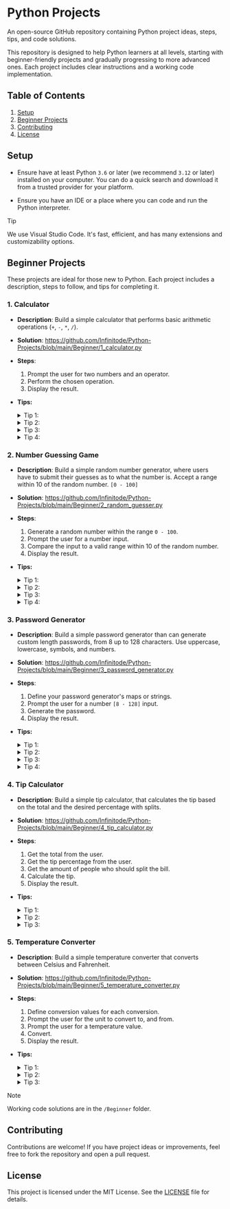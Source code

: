 # Python Projects

An open-source GitHub repository containing Python project ideas, steps, tips, and code solutions.

This repository is designed to help Python learners at all levels, starting with beginner-friendly projects and gradually progressing to more advanced ones. Each project includes clear instructions and a working code implementation.

## Table of Contents
1. [Setup](#setup)
2. [Beginner Projects](#beginner-projects)
3. [Contributing](#contributing)
4. [License](#license)

## Setup

- Ensure have at least Python `3.6` or later (we recommend `3.12` or later) installed on your computer. You can do a quick search and download it from a trusted provider for your platform.

- Ensure you have an IDE or a place where you can code and run the Python interpreter.
> [!TIP]
> We use Visual Studio Code. It's fast, efficient, and has many extensions and customizability options.

## Beginner Projects
These projects are ideal for those new to Python. Each project includes a description, steps to follow, and tips for completing it.

### 1. Calculator
- **Description**: Build a simple calculator that performs basic arithmetic operations (`+`, `-`, `*`, `/`).

- **Solution**: https://github.com/Infinitode/Python-Projects/blob/main/Beginner/1_calculator.py

- **Steps**:
  1. Prompt the user for two numbers and an operator.
  2. Perform the chosen operation.
  3. Display the result.

- **Tips:**

    </summary>
    <details><summary>Tip 1:</summary>

    Use `input()` to get the user's input. Learn more from here: https://docs.python.org/3/library/functions.html#input

    </details>
    <details><summary>Tip 2:</summary>

    Use `variables` to store the user's input.

    </details>
    <details><summary>Tip 3:</summary>

    Use `conditional` statements to check for valid values, and perform certain operations. Learn more from here: https://www.w3schools.com/python/python_conditions.asp

    </details>
    <details><summary>Tip 4:</summary>

    Print out the result using `print()`. Learn more from here: https://docs.python.org/3/library/functions.html#print

    </details>

### 2. Number Guessing Game
- **Description**: Build a simple random number generator, where users have to submit their guesses as to what the number is. Accept a range within 10 of the random number. `[0 - 100]`

- **Solution**: https://github.com/Infinitode/Python-Projects/blob/main/Beginner/2_random_guesser.py

- **Steps**:
  1. Generate a random number within the range `0 - 100`.
  2. Prompt the user for a number input.
  3. Compare the input to a valid range within 10 of the random number.
  4. Display the result.

- **Tips:**

    </summary>
    <details><summary>Tip 1:</summary>

    Use the `random` module to generate a random number within the range.

    </details>
    <details><summary>Tip 2:</summary>

    Use `input()` to prompt the user for input.

    </details>
    <details><summary>Tip 3:</summary>

    Use `conditional` statements to check for valid values within the range of `10`. Learn more from here: https://www.w3schools.com/python/python_conditions.asp

    </details>
    <details><summary>Tip 4:</summary>

    Print out the result using `print()`. Learn more from here: https://docs.python.org/3/library/functions.html#print

    </details>

### 3. Password Generator
- **Description**: Build a simple password generator than can generate custom length passwords, from 8 up to 128 characters. Use uppercase, lowercase, symbols, and numbers.

- **Solution**: https://github.com/Infinitode/Python-Projects/blob/main/Beginner/3_password_generator.py

- **Steps**:
  1. Define your password generator's maps or strings.
  2. Prompt the user for a number `[8 - 128]` input.
  3. Generate the password.
  4. Display the result.

- **Tips:**

    </summary>
    <details><summary>Tip 1:</summary>

    Use the `string` module for character sets like punctuation, letters or special characters.

    </details>
    <details><summary>Tip 2:</summary>

    Use `input()` to prompt the user for input.

    </details>
    <details><summary>Tip 3:</summary>

    Use a `loop` to generate the password up until the given length.

    </details>
    <details><summary>Tip 4:</summary>

    Print out the result using `print()`.

    </details>

### 4. Tip Calculator
- **Description**: Build a simple tip calculator, that calculates the tip based on the total and the desired percentage with splits.

- **Solution**: https://github.com/Infinitode/Python-Projects/blob/main/Beginner/4_tip_calculator.py

- **Steps**:
  1. Get the total from the user.
  2. Get the tip percentage from the user.
  3. Get the amount of people who should split the bill.
  3. Calculate the tip.
  4. Display the result.

- **Tips:**

    </summary>
    <details><summary>Tip 1:</summary>

    Get all inputs using `input()`.

    </details>
    <details><summary>Tip 2:</summary>

    Calculate the `tip_amount`, `new_total` and `splits_per_person` using basic arithmetic and math.

    </details>
    <details><summary>Tip 3:</summary>

    Print out the result using `print()`.

    </details>

### 5. Temperature Converter
- **Description**: Build a simple temperature converter that converts between Celsius and Fahrenheit.

- **Solution**: https://github.com/Infinitode/Python-Projects/blob/main/Beginner/5_temperature_converter.py

- **Steps**:
  1. Define conversion values for each conversion.
  2. Prompt the user for the unit to convert to, and from.
  3. Prompt the user for a temperature value.
  4. Convert.
  5. Display the result.

- **Tips:**

    </summary>
    <details><summary>Tip 1:</summary>

    Use predefined formulas for accurate conversion between units.

    </details>
    <details><summary>Tip 2:</summary>

    Use `input()` to prompt the user for input.

    </details>
    <details><summary>Tip 3:</summary>

    Print out the result using `print()`.

    </details>

> [!NOTE]
> Working code solutions are in the `/Beginner` folder.

## Contributing
Contributions are welcome! If you have project ideas or improvements, feel free to fork the repository and open a pull request.

## License
This project is licensed under the MIT License. See the [LICENSE](LICENSE) file for details.
